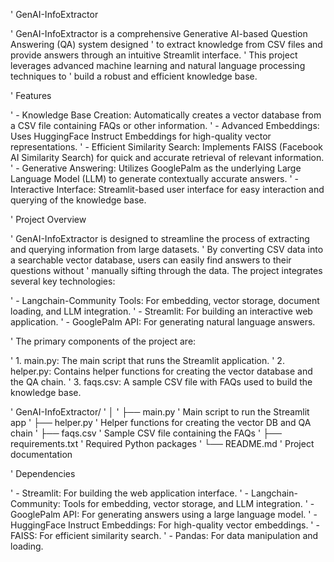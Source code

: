 ' GenAI-InfoExtractor

' GenAI-InfoExtractor is a comprehensive Generative AI-based Question Answering (QA) system designed 
' to extract knowledge from CSV files and provide answers through an intuitive Streamlit interface. 
' This project leverages advanced machine learning and natural language processing techniques to 
' build a robust and efficient knowledge base.

' Features

' - Knowledge Base Creation: Automatically creates a vector database from a CSV file containing FAQs or other information.
' - Advanced Embeddings: Uses HuggingFace Instruct Embeddings for high-quality vector representations.
' - Efficient Similarity Search: Implements FAISS (Facebook AI Similarity Search) for quick and accurate retrieval of relevant information.
' - Generative Answering: Utilizes GooglePalm as the underlying Large Language Model (LLM) to generate contextually accurate answers.
' - Interactive Interface: Streamlit-based user interface for easy interaction and querying of the knowledge base.

' Project Overview

' GenAI-InfoExtractor is designed to streamline the process of extracting and querying information from large datasets. 
' By converting CSV data into a searchable vector database, users can easily find answers to their questions without 
' manually sifting through the data. The project integrates several key technologies:

' - Langchain-Community Tools: For embedding, vector storage, document loading, and LLM integration.
' - Streamlit: For building an interactive web application.
' - GooglePalm API: For generating natural language answers.

' The primary components of the project are:

' 1. main.py: The main script that runs the Streamlit application.
' 2. helper.py: Contains helper functions for creating the vector database and the QA chain.
' 3. faqs.csv: A sample CSV file with FAQs used to build the knowledge base.


' GenAI-InfoExtractor/
' │
' ├── main.py                ' Main script to run the Streamlit app
' ├── helper.py              ' Helper functions for creating the vector DB and QA chain
' ├── faqs.csv               ' Sample CSV file containing the FAQs
' ├── requirements.txt       ' Required Python packages
' └── README.md              ' Project documentation

' Dependencies

' - Streamlit: For building the web application interface.
' - Langchain-Community: Tools for embedding, vector storage, and LLM integration.
' - GooglePalm API: For generating answers using a large language model.
' - HuggingFace Instruct Embeddings: For high-quality vector embeddings.
' - FAISS: For efficient similarity search.
' - Pandas: For data manipulation and loading.


